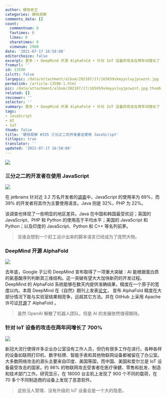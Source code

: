 ```yaml
---
author: 硬核老王
categories: 硬核观察
comments_data: []
count:
  commentnum: 0
  favtimes: 0
  likes: 0
  sharetimes: 0
  viewnum: 2980
date: '2021-07-17 16:58:08'
editorchoice: false
excerpt: 更多：• DeepMind 开源 AlphaFold • 针对 IoT 设备的攻击在两年间增长了 700%
fromurl: ''
id: 13590
islctt: false
largepic: /data/attachment/album/202107/17/165659vkmyysluyjpcwznt.jpg
permalink: /article-13590-1.html
pic: /data/attachment/album/202107/17/165659vkmyysluyjpcwznt.jpg.thumb.jpg
related: []
reviewer: ''
selector: ''
summary: 更多：• DeepMind 开源 AlphaFold • 针对 IoT 设备的攻击在两年间增长了 700%
tags:
- JavaScript
- AI
- IoT
thumb: false
title: '硬核观察 #335 三分之二的开发者在使用 JavaScript'
titlepic: true
translator: ''
updated: '2021-07-17 16:58:08'
---
```


![](/data/attachment/album/202107/17/165659vkmyysluyjpcwznt.jpg)


### 三分之二的开发者在使用 JavaScript


![](/data/attachment/album/202107/17/165712kf31hmw1fh3znwz2.jpg)


在 jetbrains 针对近 3.2 万名开发者的[调查](https://www.jetbrains.com/lp/devecosystem-2021/)中，JavaScript 的使用率为 69%，而 39% 的开发者将其作为主要使用语言。Java 则是 32%，PHP 为 22%。


该调查也体现了一些明显的地区差异。Java 在中国和韩国最受欢迎；英国的 JavaScript、PHP 和 Python 的使用高于平均水平；美国的 JavaScript 和 Python；以及印度的 JavaScript、Python 和 C++ 等名列前茅。



> 
> 没谁会想到一个赶工设计出来的脚本语言已经成为了庞然大物。
> 
> 
> 


### DeepMind 开源 AlphaFold


![](/data/attachment/album/202107/17/165733v8hbgd996979o8fr.jpg)


去年底，Google 子公司 DeepMind 宣布取得了一项重大突破：AI 能根据蛋白质的氨基酸序列判断其三维结构。这一突破有望大大加快新药的开发过程。DeepMind 的 AlphaFold 系统能够在数天内提供准确结果，精度在一个原子的宽度以内。本周 DeepMind 在《自然》期刊上发表[论文](https://www.nature.com/articles/s41586-021-03819-2)， 宣布 AlphaFold 精度在大部分情况下能与实验室结果相竞争，远超其它方法。并在 GitHub 上采用 Apache 许可证[开源](https://github.com/deepmind/alphafold)了 AlphaFold 。



> 
> 虽然 OpenAI 解散了机器人团队，但是 AI 的发展依然值得期待。
> 
> 
> 


### 针对 IoT 设备的攻击在两年间增长了 700%


![](/data/attachment/album/202107/17/165753x8aj866ppa676ztt.jpg)


新冠大流行使得许多企业办公室没有工作人员，但仍有很多工作在进行。各种各样的设备如联网打印机、数字标牌、智能手表和其他物联网设备都被留在了办公室。大多数网络攻击的源头主要来自印度、美国等国，而中国、美国和爱尔兰是 IoT 设备最受攻击的国家。约 98% 的物联网攻击受害者在医疗保健、零售和批发、制造和技术部门工作。研究显示，在 18000 台主机上发现了 900 个不同的载荷，在 70 多个不同制造商的设备上发现了恶意软件。



> 
> 这些没人管理、没有升级的 IoT 设备会是一个大的隐患。
> 
> 
>